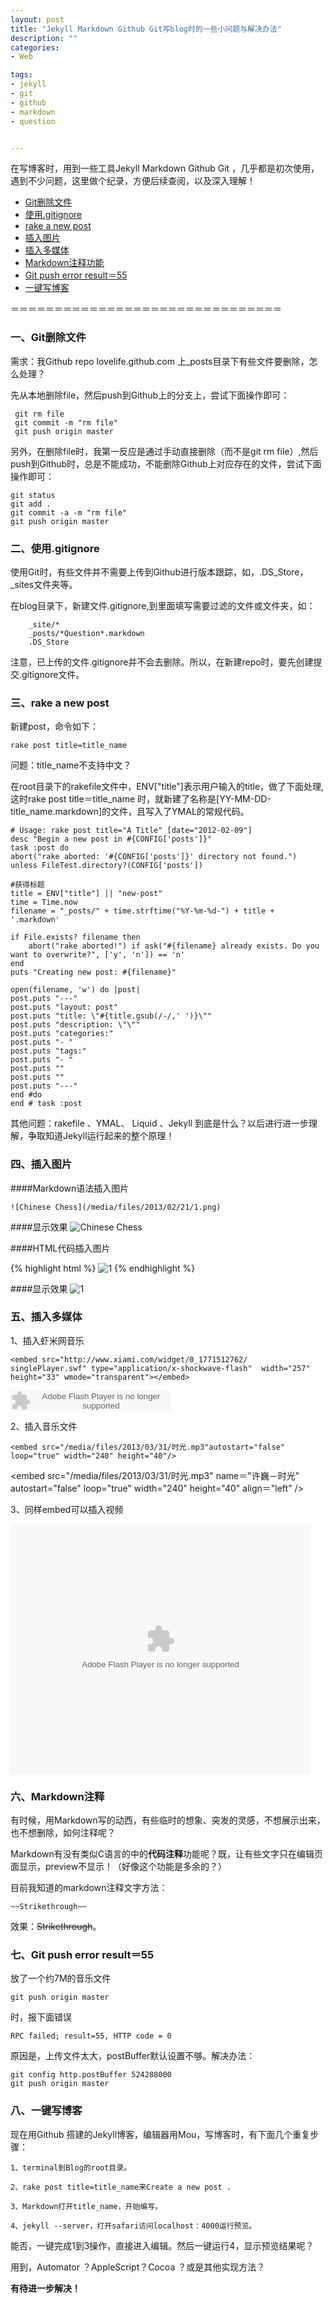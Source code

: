 ```yaml
---
layout: post
title: "Jekyll Markdown Github Git写blog时的一些小问题与解决办法"
description: ""
categories:
- Web

tags:
- jekyll
- git
- github
- markdown
- question


---
```

 
在写博客时，用到一些工具Jekyll Markdown Github Git ，几乎都是初次使用，遇到不少问题，这里做个纪录，方便后续查阅，以及深入理解！
 
*   [Git删除文件](#git_rm_file)
*   [使用.gitignore](#git_ignore)
*   [rake a new post](#rake_a_new_post)
*   [插入图片](#insert_picture)
*   [插入多媒体](#insert_media)
*   [Markdown注释功能](#markdown_comments)
*   [Git push error result＝55](#git_error_55)
*   [一键写博客](#one_key_write_blog)

＝＝＝＝＝＝＝＝＝＝＝＝＝＝＝＝＝＝＝＝＝＝＝＝＝＝＝＝＝＝＝
  



<h3 id="git_rm_file">
一、Git删除文件
</h3>

需求：我Github repo lovelife.github.com 上_posts目录下有些文件要删除，怎么处理？

先从本地删除file，然后push到Github上的分支上，尝试下面操作即可：
	
	 git rm file
	 git commit -m "rm file"
	 git push origin master
	 
另外，在删除file时，我第一反应是通过手动直接删除（而不是git rm file）,然后push到Github时，总是不能成功，不能删除Github上对应存在的文件，尝试下面操作即可：

	git status
	git add .
	git commit -a -m "rm file"
	git push origin master 
	
	
<h3 id="git_ignore">
二、使用.gitignore
</h3>

使用Git时，有些文件并不需要上传到Github进行版本跟踪，如，.DS_Store，_sites文件夹等。

在blog目录下，新建文件.gitignore,到里面填写需要过滤的文件或文件夹，如：
		
		_site/*
		_posts/*Question*.markdown
		.DS_Store
		
注意，已上传的文件.gitignore并不会去删除。所以，在新建repo时，要先创建提交.gitignore文件。


<h3 id="rake_a_new_post">
三、rake a new post 
</h3>
新建post，命令如下：

	rake post title=title_name

问题：title_name不支持中文？

在root目录下的rakefile文件中，ENV["title"]表示用户输入的title，做了下面处理,这时rake post title＝title_name 时，就新建了名称是[YY-MM-DD-title_name.markdown]的文件，且写入了YMAL的常规代码。

	# Usage: rake post title="A Title" [date="2012-02-09"]
	desc "Begin a new post in #{CONFIG['posts']}"
	task :post do
	abort("rake aborted: '#{CONFIG['posts']}' directory not found.") unless FileTest.directory?(CONFIG['posts'])
	
	#获得标题
	title = ENV["title"] || "new-post"
	time = Time.now
	filename = "_posts/" + time.strftime("%Y-%m-%d-") + title + '.markdown'
	
	if File.exists? filename then
    	abort("rake aborted!") if ask("#{filename} already exists. Do you want to overwrite?", ['y', 'n']) == 'n'
    end
    puts "Creating new post: #{filename}"
    
    open(filename, 'w') do |post|
    post.puts "---"
    post.puts "layout: post"
    post.puts "title: \"#{title.gsub(/-/,' ')}\""
    post.puts "description: \"\""
    post.puts "categories:"
    post.puts "- "
    post.puts "tags:"
    post.puts "- "
    post.puts ""
    post.puts ""
    post.puts "---"
    end #do
    end # task :post
    
其他问题：rakefile 、YMAL、 Liquid 、Jekyll 到底是什么？以后进行进一步理解，争取知道Jekyll运行起来的整个原理！



<h3 id="insert_picture">
四、插入图片
</h3>

####Markdown语法插入图片

	![Chinese Chess](/media/files/2013/02/21/1.png)

####显示效果
![Chinese Chess](/media/files/2013/02/21/1.png)

####HTML代码插入图片

{% highlight html %}
<span class="image-600">![1](/media/files/2013/02/17/1.jpg)</span>
{% endhighlight %}


####显示效果
<span class="image-600">
![1](/media/files/2013/02/21/1.png)
</span>


<h3 id="insert_media">
五、插入多媒体
</h3>
1、插入虾米网音乐
	
	<embed src="http://www.xiami.com/widget/0_1771512762/	singlePlayer.swf" type="application/x-shockwave-flash" 	width="257" height="33" wmode="transparent"></embed>

<embed src="http://www.xiami.com/widget/0_1771512762/singlePlayer.swf" type="application/x-shockwave-flash" width="257" height="33" wmode="transparent"></embed>

2、插入音乐文件

	<embed src="/media/files/2013/03/31/时光.mp3"autostart="false" 	loop="true" width="240" height="40"/>
	
<embed src="/media/files/2013/03/31/时光.mp3" name＝"许巍－时光" autostart="false" loop="true" width="240" height="40" align＝"left" />

3、同样embed可以插入视频


<embed src="http://player.youku.com/player.php/sid/XNDMzNDAzNjQw/v.swf" quality="high" width="480" height="400" align="middle" allowScriptAccess="sameDomain" allowFullscreen="true" type="application/x-shockwave-flash"></embed>


<h3 id="markdown_comments">
六、Markdown注释
</h3>

有时候，用Markdown写的动西，有些临时的想象、突发的灵感，不想展示出来，也不想删除，如何注释呢？

Markdown有没有类似C语言的中的**代码注释**功能呢？既，让有些文字只在编辑页面显示，preview不显示！（好像这个功能是多余的？）

目前我知道的markdown注释文字方法：
	
	~~Strikethrough~~
效果：~~Strikethrough~~。

<h3 id="git_error_55">
七、Git push error result＝55
</h3>

放了一个约7M的音乐文件
	
	git push origin master
时，报下面错误

	RPC failed; result=55, HTTP code = 0

原因是，上传文件太大，postBuffer默认设置不够。解决办法：

	git config http.postBuffer 524288000	
	git push origin master
	
	

<h3 id="one_key_write_blog">
八、一键写博客
</h3>
现在用Github 搭建的Jekyll博客，编辑器用Mou，写博客时，有下面几个重复步骤：

	1、terminal到Blog的root目录。

	2、rake post title=title_name来Create a new post .

	3、Markdown打开title_name，开始编写。

	4、jekyll --server，打开safari访问localhost：4000运行预览。

能否，一键完成1到3操作，直接进入编辑。然后一键运行4，显示预览结果呢？  

用到，Automator ？AppleScript？Cocoa ？或是其他实现方法？

**有待进一步解决！**






